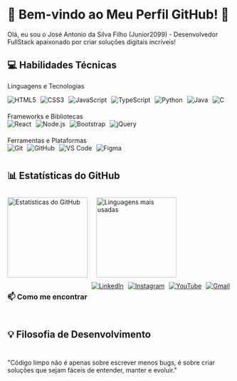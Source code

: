 # 🚀 Bem-vindo ao Meu Perfil GitHub! 👋
Olá, eu sou o José Antonio da Silva Filho (Junior2099) - Desenvolvedor FullStack apaixonado por criar soluções digitais incríveis!

## 💻 Habilidades Técnicas
Linguagens e Tecnologias
<div style="display: flex; flex-wrap: wrap; gap: 10px; margin-bottom: 20px;"> <img src="https://img.shields.io/badge/HTML5-E34F26?style=for-the-badge&logo=html5&logoColor=white" alt="HTML5"> <img src="https://img.shields.io/badge/CSS3-1572B6?style=for-the-badge&logo=css3&logoColor=white" alt="CSS3"> <img src="https://img.shields.io/badge/JavaScript-F7DF1E?style=for-the-badge&logo=javascript&logoColor=black" alt="JavaScript"> <img src="https://img.shields.io/badge/TypeScript-007ACC?style=for-the-badge&logo=typescript&logoColor=white" alt="TypeScript"> <img src="https://img.shields.io/badge/Python-3776AB?style=for-the-badge&logo=python&logoColor=white" alt="Python"> <img src="https://img.shields.io/badge/Java-ED8B00?style=for-the-badge&logo=openjdk&logoColor=white" alt="Java"> <img src="https://img.shields.io/badge/C-00599C?style=for-the-badge&logo=c&logoColor=white" alt="C"> </div>
Frameworks e Bibliotecas
<div style="display: flex; flex-wrap: wrap; gap: 10px; margin-bottom: 20px;"> <img src="https://img.shields.io/badge/React-20232A?style=for-the-badge&logo=react&logoColor=61DAFB" alt="React"> <img src="https://img.shields.io/badge/Node.js-339933?style=for-the-badge&logo=nodedotjs&logoColor=white" alt="Node.js"> <img src="https://img.shields.io/badge/Bootstrap-563D7C?style=for-the-badge&logo=bootstrap&logoColor=white" alt="Bootstrap"> <img src="https://img.shields.io/badge/jQuery-0769AD?style=for-the-badge&logo=jquery&logoColor=white" alt="jQuery"> </div>
Ferramentas e Plataformas
<div style="display: flex; flex-wrap: wrap; gap: 10px; margin-bottom: 20px;"> <img src="https://img.shields.io/badge/Git-F05032?style=for-the-badge&logo=git&logoColor=white" alt="Git"> <img src="https://img.shields.io/badge/GitHub-100000?style=for-the-badge&logo=github&logoColor=white" alt="GitHub"> <img src="https://img.shields.io/badge/VS_Code-0078D4?style=for-the-badge&logo=visual%20studio%20code&logoColor=white" alt="VS Code"> <img src="https://img.shields.io/badge/Figma-F24E1E?style=for-the-badge&logo=figma&logoColor=white" alt="Figma"> 

## 📊 Estatísticas do GitHub
<div style="display: flex; gap: 20px; flex-wrap: wrap;"> <div> <img height="180em" src="https://github-readme-stats.vercel.app/api?username=Junior2099&show_icons=true&theme=dark&include_all_commits=true&count_private=true" alt="Estatísticas do GitHub"/> </div> <div> <img height="180em" src="https://github-readme-stats.vercel.app/api/top-langs/?username=Junior2099&layout=compact&langs_count=7&theme=dark" alt="Linguagens mais usadas"/> </div> </div>

### 📫 Como me encontrar
<div style="display: flex; gap: 10px; flex-wrap: wrap;"> <a href="https://www.linkedin.com/in/jos%C3%A9-silva-593870229/" target="_blank"> <img src="https://img.shields.io/badge/LinkedIn-0077B5?style=for-the-badge&logo=linkedin&logoColor=white" alt="LinkedIn"> </a> <a href="https://www.instagram.com/antoniosilva19977/" target="_blank"> <img src="https://img.shields.io/badge/Instagram-E4405F?style=for-the-badge&logo=instagram&logoColor=white" alt="Instagram"> </a> <a href="https://www.youtube.com/@GloriousInvocation/videos" target="_blank"> <img src="https://img.shields.io/badge/YouTube-FF0000?style=for-the-badge&logo=youtube&logoColor=white" alt="YouTube"> </a> <a href="mailto:programador2099@gmail.com"> <img src="https://img.shields.io/badge/Gmail-D14836?style=for-the-badge&logo=gmail&logoColor=white" alt="Gmail"> </a> </div>

## 💡 Filosofia de Desenvolvimento
"Código limpo não é apenas sobre escrever menos bugs, é sobre criar soluções que sejam fáceis de entender, manter e evoluir."

